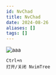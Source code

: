 ```yaml
---
id: NvChad
title: NvChad
date: 2024-08-26
aliases: []
tags: []
---
```



![aaa](https://img.joeyzheng.tech/ob-1730191910702.png)

```
Ctrl+n
打开/关闭 NvimTree
```
